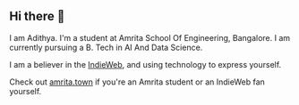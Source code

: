 ## Hi there 👋

I am Adithya. I'm a student at Amrita School Of Engineering, Bangalore. I am currently pursuing a B. Tech in AI And Data Science.

I am a believer in the <a href="https://indieweb.org">IndieWeb</a>, and using technology to express yourself.

Check out <a href="https://amrita.town">amrita.town</a> if you're an Amrita student or an IndieWeb fan yourself.
